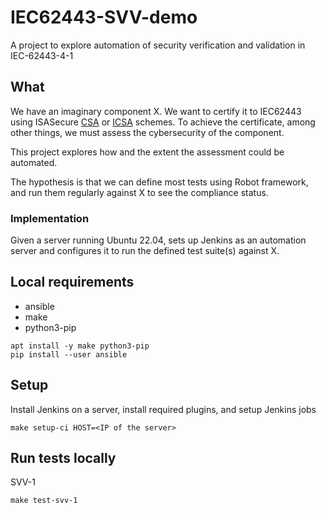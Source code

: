 # IEC62443-SVV-demo
A project to explore automation of security verification and validation in IEC-62443-4-1

## What

We have an imaginary component X.
We want to certify it to IEC62443 using ISASecure [CSA](https://isasecure.org/certification/iec-62443-csa-certification) or [ICSA](https://isasecure.org/certification/iec-62443-icsa-certification) schemes.
To achieve the certificate, among other things, we must assess the cybersecurity of the component.

This project explores how and the extent the assessment could be automated.

The hypothesis is that we can define most tests using Robot framework, and run them regularly against X to see the compliance status.

### Implementation

Given a server running Ubuntu 22.04, sets up Jenkins as an automation server and configures it to run the defined test suite(s) against X.

## Local requirements
- ansible
- make
- python3-pip

```
apt install -y make python3-pip
pip install --user ansible
```

## Setup

Install Jenkins on a server, install required plugins, and setup Jenkins jobs
```
make setup-ci HOST=<IP of the server>
```

## Run tests locally

SVV-1
```
make test-svv-1
```
